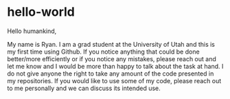# hello-world

Hello humankind, 

My name is Ryan. I am a grad student at the University of Utah and this is my first time using Github. If you notice anything that could be done better/more efficiently or if you notice any mistakes, please reach out and let me know and I would be more than happy to talk about the task at hand. I do not give anyone the right to take any amount of the code presented in my repositories. If you would like to use some of my code, please reach out to me personally and we can discuss its intended use. 


